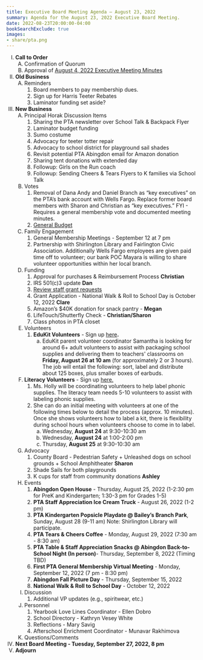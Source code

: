 ```yaml
---
title: Executive Board Meeting Agenda — August 23, 2022
summary: Agenda for the August 23, 2022 Executive Board Meeting.
date: 2022-08-23T20:00:00-04:00
bookSearchExclude: true
images:
- share/pta.png
---
```


<style type="text/css">
    ol { list-style-type: upper-roman; }
    ol ol { list-style-type: upper-alpha; }
    ol ol ol { list-style-type: decimal; }
    ol ol ol ol { list-style-type: lower-alpha; }
    ul { list-style-type: disc; }
</style>

1. **Call to Order**
    1. Confirmation of Quorum
    2. Approval of [August 4, 2022 Executive Meeting Minutes](https://docs.google.com/document/d/1tMU2TtwZfQiA1R3pCZ2FlLSdJh1NVbspyTx9zLyk9iQ/view)
1. **Old Business**
    1. Reminders
        1. Board members to pay membership dues.
        2. Sign up for Harris Teeter Rebates
        3. Laminator funding set aside?
1. **New Business**
    1. Principal Horak Discussion Items
        1. Sharing the PTA newsletter over School Talk & Backpack Flyer
        2. Laminator budget funding
        3. Sumo costume
        4. Advocacy for teeter totter repair
        5. Advocacy to school district for playground sail shades
        6. Revisit potential PTA Abingdon email for Amazon donation
        7. Sharing tent donations with extended day
        8. Followup: Girls on the Run coach
        9. Followup: Sending Cheers & Tears Flyers to K families via School Talk
    1. Votes
        1. Removal of Dana Andy and Daniel Branch as “key executives” on the PTA’s bank account with Wells Fargo. Replace former board members with Sharon and Christian as “key executives.” FYI - Requires a general membership vote and documented meeting minutes.
        2. [General Budget](https://docs.google.com/spreadsheets/d/1BO37CcawqCwaZfXmV1-xGNTPVqWQ_QRc/edit)
    1. Family Engagement 
        1. General Membership Meetings - September 12 at 7 pm 
        2. Partnership with Shirlington Library and Fairlington Civic Association. Additionally Wells Fargo employees are given paid time off to volunteer; our bank POC Mayara is willing to share volunteer opportunities within her local branch.
    1. Funding
        1. Approval for purchases & Reimbursement Process **Christian**
        2. IRS 501(c)3 update **Dan**
        3. [Review staff grant requests](https://docs.google.com/spreadsheets/d/1lwkpLRaBPJnYPb7YHF_9EGwYrtq7eh3u62ZJnNaPWtE/edit?usp=sharing) 
        4. Grant Application - National Walk & Roll to School Day is October 12, 2022 **Clare**
        5. Amazon’s $40K donation for snack pantry - **Megan**
        6. LifeTouch/Shutterfly Check - **Christian/Sharon** 
        7. Class photos in PTA closet
     1. Volunteers
        1. **EduKit Volunteers** - Sign up [here](https://www.signupgenius.com/go/30E0A44ACA72AA5FE3-edukit)**.**
            1. EduKit parent volunteer coordinator Samantha is looking for around 6+ adult volunteers to assist with packaging school supplies and delivering them to teachers' classrooms on **Friday, August 26 at 10 am** (for approximately 2 or 3 hours). The job will entail the following: sort, label and distribute about 125 boxes, plus smaller boxes of earbuds.
     1. **Literacy Volunteers** - Sign up [here. ](https://www.signupgenius.com/go/30E0A44ACA72AA5FE3-literacy)
        1. Ms. Holly will be coordinating volunteers to help label phonic supplies. The literacy team needs 5-10 volunteers to assist with labeling phonic supplies. 
        2. She can do an initial meeting with volunteers at one of the following times below to detail the process (approx. 10 minutes). Once she shows volunteers how to label a kit, there is flexibility during school hours when volunteers choose to come in to label.
            1. Wednesday, **August 24** at 9:30-10:30 am
            1. Wednesday, **August 24** at 1:00-2:00 pm
            1. Thursday, **August 25** at 9:30-10:30 am
    1. Advocacy
        1. County Board - Pedestrian Safety + Unleashed dogs on school grounds + School Amphitheater **Sharon**
        2. Shade Sails for both playgrounds
        3. K cups for staff from community donations **Ashley**
    1. Events
        1. **Abingdon Open House** - Thursday, August 25, 2022 (1-2:30 pm for PreK and Kindergarten; 1:30-3 pm for Grades 1-5)
        2. **PTA Staff Appreciation Ice Cream Truck** - August 26, 2022 (1-2 pm)
        3. **PTA Kindergarten Popsicle Playdate @ Bailey’s Branch Park**, Sunday, August 28 (9-11 am) Note: Shirlington Library will participate.
        4. **PTA Tears & Cheers Coffee** - Monday, August 29, 2022 (7:30 am - 8:30 am)
        5. **PTA Table & Staff Appreciation Snacks @ Abingdon Back-to-School Night (In person)**- Thursday, September 8, 2022 (Timing TBD)
        6. **First PTA General Membership Virtual Meeting** - Monday, September 12, 2022 (7 pm - 8:30 pm)
        7. **Abingdon Fall Picture Day** - Thursday, September 15, 2022
        8. **National Walk & Roll to School Day** - October 12, 2022
    1. Discussion
        1. Additional VP updates (e.g., spiritwear, etc.)
    1. Personnel  
        1. Yearbook Love Lines Coordinator - Ellen Dobro
        2. School Directory - Kathryn Vesey White 
        3. Reflections - Mary Savig
        4. Afterschool Enrichment Coordinator - Munavar Rakhimova
    1. Questions/Comments
1. **Next Board Meeting - Tuesday, September 27, 2022, 8 pm**
1. **Adjourn**